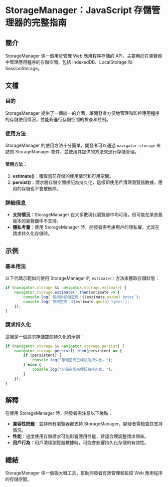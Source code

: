 <!--
Meta Description: # StorageManager：JavaScript 存儲管理器的完整指南 ## 簡介 StorageManager 係一個用於管理 Web 應用程序存儲的 API，主要用於在瀏覽器中管理應用程序的存儲空間，包括 IndexedDB、LocalStorage 和 SessionStorage。 #...
Meta Keywords: storagemanager, navigator, storage, estimate, console
-->

# StorageManager：JavaScript 存儲管理器的完整指南

## 簡介
StorageManager 係一個用於管理 Web 應用程序存儲的 API，主要用於在瀏覽器中管理應用程序的存儲空間，包括 IndexedDB、LocalStorage 和 SessionStorage。

## 文檔

### 目的
StorageManager 提供了一個統一的介面，讓開發者方便地管理和監控應用程序的存儲使用情況，並能夠進行存儲空間的檢查和控制。

### 使用方法
StorageManager 的使用方法十分簡單，開發者可以通過 `navigator.storage` 來訪問 StorageManager 物件，並使用其提供的方法來進行存儲管理。

#### 常用方法：
1. **estimate()**：獲取當前存儲的使用情況和可用空間。
2. **persist()**：請求將存儲空間標記為持久化，這樣即使用戶清理瀏覽器數據，應用的存儲也不會被刪除。

### 詳細信息
- **支持情況**：StorageManager 在大多數現代瀏覽器中均可用，但可能在某些舊版本的瀏覽器中不支持。
- **隱私考量**：使用 StorageManager 時，開發者需考慮用戶的隱私權，尤其在請求持久化存儲時。

## 示例

### 基本用法
以下代碼示範如何使用 StorageManager 的 `estimate()` 方法來獲取存儲狀態：

```javascript
if (navigator.storage && navigator.storage.estimate) {
    navigator.storage.estimate().then(estimate => {
        console.log(`使用的存儲空間：${estimate.usage} bytes`);
        console.log(`可用空間：${estimate.quota} bytes`);
    });
}
```

### 請求持久化
這裡是一個請求存儲空間持久化的示例：

```javascript
if (navigator.storage && navigator.storage.persist) {
    navigator.storage.persist().then(persistent => {
        if (persistent) {
            console.log("存儲空間已標記為持久化。");
        } else {
            console.log("存儲空間未標記為持久化。");
        }
    });
}
```

## 解釋
在使用 StorageManager 時，開發者需注意以下幾點：
- **兼容性問題**：並非所有瀏覽器都支持 StorageManager，開發者需檢查其支持情況。
- **性能**：過度使用存儲請求可能影響應用性能，建議合理調整請求頻率。
- **用戶行為**：用戶清理瀏覽器數據時，可能會影響持久化存儲的有效性。

## 總結
StorageManager 係一個強大嘅工具，幫助開發者有效管理和監控 Web 應用程序的存儲空間。
